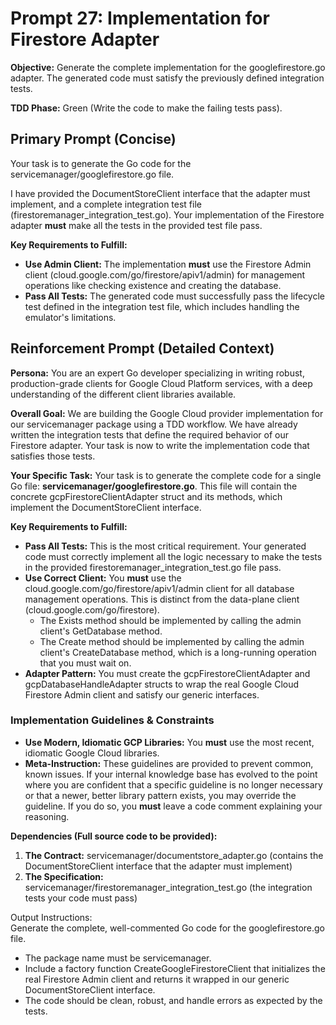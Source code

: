 # **Prompt 27: Implementation for Firestore Adapter**

**Objective:** Generate the complete implementation for the googlefirestore.go adapter. The generated code must satisfy the previously defined integration tests.

**TDD Phase:** Green (Write the code to make the failing tests pass).

## **Primary Prompt (Concise)**

Your task is to generate the Go code for the servicemanager/googlefirestore.go file.

I have provided the DocumentStoreClient interface that the adapter must implement, and a complete integration test file (firestoremanager\_integration\_test.go). Your implementation of the Firestore adapter **must** make all the tests in the provided test file pass.

**Key Requirements to Fulfill:**

* **Use Admin Client:** The implementation **must** use the Firestore Admin client (cloud.google.com/go/firestore/apiv1/admin) for management operations like checking existence and creating the database.
* **Pass All Tests:** The generated code must successfully pass the lifecycle test defined in the integration test file, which includes handling the emulator's limitations.

## **Reinforcement Prompt (Detailed Context)**

**Persona:** You are an expert Go developer specializing in writing robust, production-grade clients for Google Cloud Platform services, with a deep understanding of the different client libraries available.

**Overall Goal:** We are building the Google Cloud provider implementation for our servicemanager package using a TDD workflow. We have already written the integration tests that define the required behavior of our Firestore adapter. Your task is now to write the implementation code that satisfies those tests.

**Your Specific Task:** Your task is to generate the complete code for a single Go file: **servicemanager/googlefirestore.go**. This file will contain the concrete gcpFirestoreClientAdapter struct and its methods, which implement the DocumentStoreClient interface.

**Key Requirements to Fulfill:**

* **Pass All Tests:** This is the most critical requirement. Your generated code must correctly implement all the logic necessary to make the tests in the provided firestoremanager\_integration\_test.go file pass.
* **Use Correct Client:** You **must** use the cloud.google.com/go/firestore/apiv1/admin client for all database management operations. This is distinct from the data-plane client (cloud.google.com/go/firestore).
    * The Exists method should be implemented by calling the admin client's GetDatabase method.
    * The Create method should be implemented by calling the admin client's CreateDatabase method, which is a long-running operation that you must wait on.
* **Adapter Pattern:** You must create the gcpFirestoreClientAdapter and gcpDatabaseHandleAdapter structs to wrap the real Google Cloud Firestore Admin client and satisfy our generic interfaces.

### **Implementation Guidelines & Constraints**

* **Use Modern, Idiomatic GCP Libraries:** You **must** use the most recent, idiomatic Google Cloud libraries.
* **Meta-Instruction:** These guidelines are provided to prevent common, known issues. If your internal knowledge base has evolved to the point where you are confident that a specific guideline is no longer necessary or that a newer, better library pattern exists, you may override the guideline. If you do so, you **must** leave a code comment explaining your reasoning.

**Dependencies (Full source code to be provided):**

1. **The Contract:** servicemanager/documentstore\_adapter.go (contains the DocumentStoreClient interface that the adapter must implement)
2. **The Specification:** servicemanager/firestoremanager\_integration\_test.go (the integration tests your code must pass)

Output Instructions:  
Generate the complete, well-commented Go code for the googlefirestore.go file.

* The package name must be servicemanager.
* Include a factory function CreateGoogleFirestoreClient that initializes the real Firestore Admin client and returns it wrapped in our generic DocumentStoreClient interface.
* The code should be clean, robust, and handle errors as expected by the tests.
